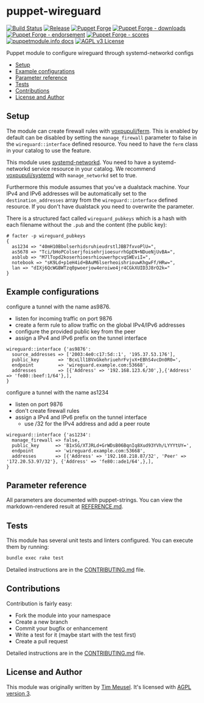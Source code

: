 # puppet-wireguard

[![Build Status](https://github.com/voxpupuli/puppet-wireguard/workflows/CI/badge.svg)](https://github.com/voxpupuli/puppet-wireguard/actions?query=workflow%3ACI)
[![Release](https://github.com/voxpupuli/puppet-wireguard/actions/workflows/release.yml/badge.svg)](https://github.com/voxpupuli/puppet-wireguard/actions/workflows/release.yml)
[![Puppet Forge](https://img.shields.io/puppetforge/v/puppet/wireguard.svg)](https://forge.puppetlabs.com/puppet/wireguard)
[![Puppet Forge - downloads](https://img.shields.io/puppetforge/dt/puppet/wireguard.svg)](https://forge.puppetlabs.com/puppet/wireguard)
[![Puppet Forge - endorsement](https://img.shields.io/puppetforge/e/puppet/wireguard.svg)](https://forge.puppetlabs.com/puppet/wireguard)
[![Puppet Forge - scores](https://img.shields.io/puppetforge/f/puppet/wireguard.svg)](https://forge.puppetlabs.com/puppet/wireguard)
[![puppetmodule.info docs](http://www.puppetmodule.info/images/badge.png)](http://www.puppetmodule.info/m/puppet-wireguard)
[![AGPL v3 License](https://img.shields.io/github/license/voxpupuli/puppet-wireguard.svg)](LICENSE)

Puppet module to configure wireguard through systemd-networkd configs

* [Setup](#setup)
* [Example configurations](#example-configurations)
* [Parameter reference](#parameter-reference)
* [Tests](#tests)
* [Contributions](#contributions)
* [License and Author](#-icense-and-author)

## Setup

The module can create firewall rules with [voxpupuli/ferm](https://github.com/voxpupuli/puppet-ferm#puppet-ferm).
This is enabled by default can be disabled by setting the `manage_firewall`
parameter to false in the `wireguard::interface` defined resource. You need to
have the `ferm` class in your catalog to use the feature.

This module uses [systemd-networkd](https://www.freedesktop.org/software/systemd/man/systemd-networkd.html).
You need to have a systemd-networkd service resource in your catalog. We recommend
[voxpupuli/systemd](https://github.com/voxpupuli/puppet-systemd#systemd) with
`manage_networkd` set to true.

Furthermore this module assumes that you've a dualstack machine. Your IPv4 and
IPv6 addresses will be automatically set to the `destination_addresses` array
from the `wireguard::interface` defined resource. If you don't have dualstack
you need to overwrite the parameter.

There is a structured fact called `wireguard_pubkeys` which is a hash with each
filename without the `.pub` and the content (the public key):

```
# facter -p wireguard_pubkeys
{
  as1234 => "40mH10BbolserhidsruhieudrstlJBB7fxvoPlU=",
  as5678 => "Tci/bHoPColserjfoisehrjioesurrhGpEN+NDueNjUvBA=",
  asblub => "M7lTopd2koserhioesrhiouwerhpcvqSWEviI=",
  notebook => "sK9Ld+p1eH4id+BAuM6lserheoishriouwKhgwFf/HRw=",
  lan => "dIXj6QcWGBWTzq0pwoerjow4eroiwe4jr4CGkXUID3J8rO2k="
}
```
## Example configurations

configure a tunnel with the name as9876.
* listen for incoming traffic on port 9876
* create a ferm rule to allow traffic on the global IPv4/IPv6 addresses
* configure the provided public key from the peer
* assign a IPv4 and IPv6 prefix on the tunnel interface

```puppet
wireguard::interface {'as9876':
  source_addresses => ['2003:4e0:c17:5d::1', '195.37.53.176'],
  public_key       => 'BcxLll1BVxGkehriuehrFvjvX+EBhS4vcDn0R0=',
  endpoint         => 'wireguard.example.com:53668',
  addresses        => [{'Address' => '192.168.123.6/30',},{'Address' => 'fe80::beef:1/64'},],
}
```

configure a tunnel with the name as1234
* listen on port 9876
* don't create firewall rules
* assign a IPv4 and IPv6 prefix on the tunnel interface
  * use /32 for the IPv4 address and add a peer route

```puppet
wireguard::interface {'as1234':
  manage_firewall => false,
  public_key      => 'B1xSG/XTJRLd+GrWDsB06BqnIq8Xud93YVh/LYYYtUY=',
  endpoint        => 'wireguard.example.com:53668',
  addresses       => [{'Address' => '192.168.218.87/32', 'Peer' => '172.20.53.97/32'}, {'Address' => 'fe80::ade1/64',},],
}
````

## Parameter reference

All parameters are documented with puppet-strings. You can view the
markdown-rendered result at [REFERENCE.md](./REFERENCE.md).

## Tests

This module has several unit tests and linters configured. You can execute them
by running:

```sh
bundle exec rake test
```

Detailed instructions are in the [CONTRIBUTING.md](.github/CONTRIBUTING.md)
file.

## Contributions

Contribution is fairly easy:

* Fork the module into your namespace
* Create a new branch
* Commit your bugfix or enhancement
* Write a test for it (maybe start with the test first)
* Create a pull request

Detailed instructions are in the [CONTRIBUTING.md](.github/CONTRIBUTING.md)
file.

## License and Author

This module was originally written by [Tim Meusel](https://github.com/bastelfreak).
It's licensed with [AGPL version 3](LICENSE).

